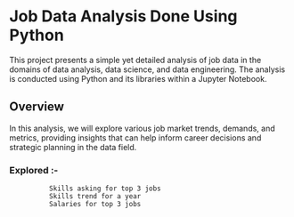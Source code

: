 # Job Data Analysis Done Using Python

This project presents a simple yet detailed analysis of job data in the domains of data analysis, data science, and data engineering. The analysis is conducted using Python and its libraries within a Jupyter Notebook.

## Overview

In this analysis, we will explore various job market trends, demands, and metrics, providing insights that can help inform career decisions and strategic planning in the data field.

### Explored :-
              Skills asking for top 3 jobs
              Skills trend for a year
              Salaries for top 3 jobs
